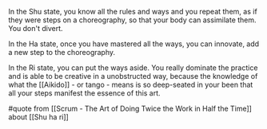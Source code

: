 In the Shu state, you know all the rules and ways and you repeat them, as if they were steps on a choreography, so that your body can assimilate them. You don't divert.

In the Ha state, once you have mastered all the ways, you can innovate, add a new step to the choreography.

In the Ri state, you can put the ways aside. You really dominate the practice and is able to be creative in a unobstructed way, because the knowledge of what the [[Aikido]] - or tango - means is so deep-seated in your been that all your steps manifest the essence of this art. 

#quote from [[Scrum - The Art of Doing Twice the Work in Half the Time]] about  [[Shu ha ri]]